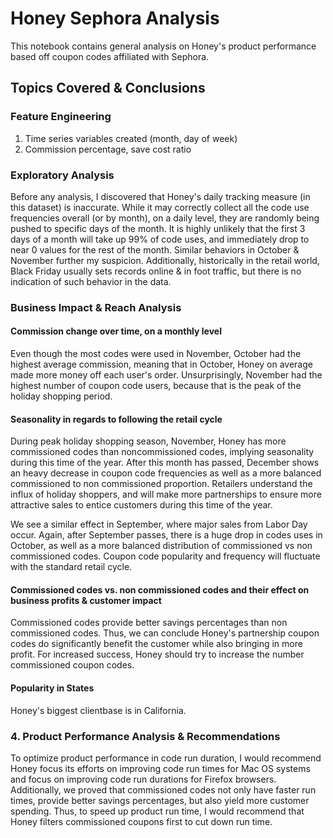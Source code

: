 # Honey Sephora Analysis
This notebook contains general analysis on Honey's product performance based off coupon codes affiliated with Sephora. 

## Topics Covered & Conclusions

### Feature Engineering
1. Time series variables created (month, day of week)
2. Commission percentage, save cost ratio
  
### Exploratory Analysis
Before any analysis, I discovered that Honey's daily tracking measure (in this dataset) is inaccurate. While it may correctly collect all the code use frequencies overall (or by month), on a daily level, they are randomly being pushed to specific days of the month. It is highly unlikely that the first 3 days of a month will take up 99% of code uses, and immediately drop to near 0 values for the rest of the month. Similar behaviors in October & November further my suspicion. Additionally, historically in the retail world, Black Friday usually sets records online & in foot traffic, but there is no indication of such behavior in the data.

### Business Impact & Reach Analysis
#### Commission change over time, on a monthly level 
Even though the most codes were used in November, October had the highest average commission, meaning that in October, Honey on average made more money off each user's order. Unsurprisingly, November had the highest number of coupon code users, because that is the peak of the holiday shopping period.

#### Seasonality in regards to following the retail cycle
During peak holiday shopping season, November, Honey has more commissioned codes than noncommissioned codes, implying seasonality    during this time of the year. After this month has passed, December shows an heavy decrease in coupon code frequencies as well as a more balanced commissioned to non commissioned proportion. Retailers understand the influx of holiday shoppers, and will make more partnerships to ensure more attractive sales to entice customers during this time of the year.

We see a similar effect in September, where major sales from Labor Day occur. Again, after September passes, there is a huge drop in codes uses in October, as well as a more balanced distribution of commissioned vs non commissioned codes. Coupon code popularity and frequency will fluctuate with the standard retail cycle.

#### Commissioned codes vs. non commissioned codes and their effect on business profits & customer impact
Commissioned codes provide better savings percentages than non commissioned codes. Thus, we can conclude Honey's partnership coupon codes do significantly benefit the customer while also bringing in more profit. For increased success, Honey should try to increase the number commissioned coupon codes.
    
#### Popularity in States
Honey's biggest clientbase is in California.
    
### 4. Product Performance Analysis & Recommendations
To optimize product performance in code run duration, I would recommend Honey focus its efforts on improving code run times for Mac OS systems and focus on improving code run durations for Firefox browsers. Additionally, we proved that commissioned codes not only have faster run times, provide better savings percentages, but also yield more customer spending. Thus, to speed up product run time, I would recommend that Honey filters commissioned coupons first to cut down run time.
